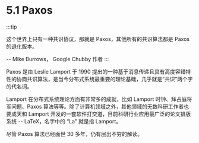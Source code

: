 # 5.1 Paxos

:::tip <i></i>

这个世界上只有一种共识协议，那就是 Paxos，其他所有的共识算法都是 Paxos 的退化版本。

-- Mike Burrows， Google Chubby 作者
:::

Paxos 是由 Leslie Lamport 于 1990 提出的一种基于消息传递且具有高度容错特性的协商共识算法，是当今分布式系统最重要的理论基础，几乎就是“共识”两个字的代名词。

Lamport 在分布式系统理论方面有非常多的成就，比如 Lamport 时钟、拜占庭将军问题、Paxos 算法等等。除了计算机领域之外，其他领域的无数科研工作者也要成天和 Lamport 开发的一套软件打交道，目前科研行业应用最广泛的论文排版系统 --  LaTeX，名字中的 “La” 就是指 Lamport。


尽管 Paxos 算法已经面世 30 多年，仍有层出不穷的解读。